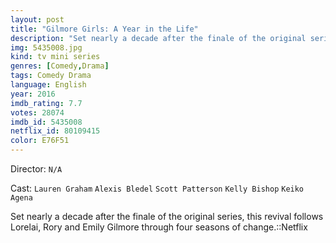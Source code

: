 ```yaml
---
layout: post
title: "Gilmore Girls: A Year in the Life"
description: "Set nearly a decade after the finale of the original series, this revival follows Lorelai, Rory and Emily Gilmore through four seasons of change.::Netflix.."
img: 5435008.jpg
kind: tv mini series
genres: [Comedy,Drama]
tags: Comedy Drama 
language: English
year: 2016
imdb_rating: 7.7
votes: 28074
imdb_id: 5435008
netflix_id: 80109415
color: E76F51
---
```

Director: `N/A`  

Cast: `Lauren Graham` `Alexis Bledel` `Scott Patterson` `Kelly Bishop` `Keiko Agena` 

Set nearly a decade after the finale of the original series, this revival follows Lorelai, Rory and Emily Gilmore through four seasons of change.::Netflix